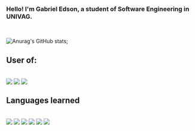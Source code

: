 ### Hello! I'm Gabriel Edson, a student of Software Engineering in UNIVAG.
<br/>

![Anurag's GitHub stats](https://github-readme-stats.vercel.app/api?username=gedsss&show_icons=true&theme=radical);

## User of:

<div style="display: inline_block"><br/>
    <img align="center" alt"html5" src="https://img.shields.io/badge/Linux-FCC624?style=for-the-badge&logo=linux&logoColor=black">
    <img align="center" alt"html5" src="https://img.shields.io/badge/Ubuntu-E95420?style=for-the-badge&logo=ubuntu&logoColor=white">
    <img align="center" alt"html5" src="https://img.shields.io/badge/Windows-0078D6?style=for-the-badge&logo=windows&logoColor=white">
</div>

## Languages learned

<div style="display: inline_block"><br/>
    <img align="center" alt"html5" src="https://img.shields.io/badge/HTML5-E34F26?style=for-the-badge&logo=html5&logoColor=white">
    <img align="center" alt"html5" src="https://img.shields.io/badge/CSS3-1572B6?style=for-the-badge&logo=css3&logoColor=white">
    <img align="center" alt"html5" src="https://img.shields.io/badge/JavaScript-F7DF1E?style=for-the-badge&logo=javascript&logoColor=black">
    <img align="center" alt"html5" src="https://img.shields.io/badge/TypeScript-007ACC?style=for-the-badge&logo=typescript&logoColor=white">
    <img align="center" alt"html5" src="https://img.shields.io/badge/tailwindcss-%2338B2AC.svg?style=for-the-badge&logo=tailwind-css&logoColor=white">
    <img align="center" alt"html5" src="https://img.shields.io/badge/Python-3776AB?style=for-the-badge&logo=python&logoColor=white">
</div>

